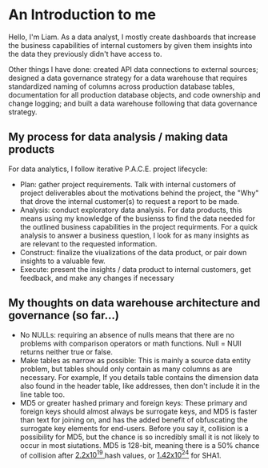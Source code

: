 # An Introduction to me

Hello, I'm Liam.  As a data analyst, I mostly create dashboards that increase the business capabilities of internal customers by given them insights into the data they previously didn't have access to.  

Other things I have done: created API data connections to external sources; designed a data governance strategy for a data warehouse that requires standardized naming of columns across production database tables, documentation for all production database objects, and code ownership and change logging; and built a data warehouse following that data governance strategy.

## My process for data analysis / making data products
For data analytics, I follow iterative P.A.C.E. project lifecycle:
<ul>
  <li>
    Plan: gather project requirements.  Talk with internal customers of project deliverables about the motivations behind the project, the "Why" that drove the internal customer(s) to request a report to be  made.
  </li>
  <li>
    Analysis: conduct exploratory data analysis.  For data products, this means using my knowledge of the busienss to find the data needed for the outlined business capabilities in the project requirments. 
For a quick analysis to answer a business question, I look for as many insights as are relevant to the requested information.
  </li>
  <li>
    Construct: finalize the viualizations of the data product, or pair down insights to a valuable few.
</il>
  <li>
    Execute: present the insights / data product to internal customers, get feedback, and make any changes if necessary
  </li>
</ul>

## My thoughts on data warehouse architecture and governance (so far...)
<ul>
  <li>
    No NULLs: requiring an absence of nulls means that there are no problems with comparison operators or math functions.  Null = NUll returns neither true or false.
  </li>
  <li>
    Make tables as narrow as possible: This is mainly a source data entity problem, but tables should only contain as many columns as are necessary.  For example, If you details table contains the dimension data also found in the header table, like addresses, then don't include it in the line table too.
  </li>
  <li>
    MD5 or greater hashed primary and foreign keys: These primary and foreign keys should almost always be surrogate keys, and MD5 is faster than text for joining on, and has the added benefit of obfuscating the surrogate key elements for end-users.  Before you say it, collision is a possibility for MD5, but the chance is so incredibly small it is not likely to occur in most siutations.  MD5 is 128-bit, meaning there is a 50% chance of collision after <a href = "https://en.wikipedia.org/wiki/Birthday_problem#:~:text=%C3%971019-,2.2%C3%971019,-3.1%C3%9710"> 2.2x10<sup>19</sup> </a> hash values, or <a href = "https://preshing.com/20110504/hash-collision-probabilities/#:~:text=64%2Dbit%20or-,160%2Dbit,-%2C%20the%20following%20table">1.42x10<sup>24</sup></a> for SHA1.
  </li>
</ul>
